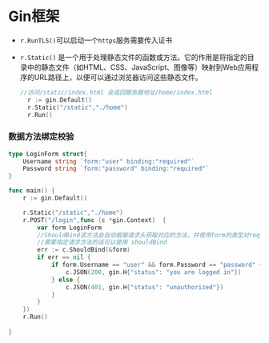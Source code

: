 # Gin框架

- `r.RunTLS()`可以启动一个`https`服务需要传入证书

- `r.Static()` 是一个用于处理静态文件的函数或方法。它的作用是将指定的目录中的静态文件（如HTML、CSS、JavaScript、图像等）映射到Web应用程序的URL路径上，以便可以通过浏览器访问这些静态文件。

  ```go
  //访问/static/index.html 会返回服务器地址/home/index.html
  	r := gin.Default()
  	r.Static("/static","./home")
  	r.Run()
  ```


### 数据方法绑定校验

```go
type LoginForm struct{
	Username string `form:"user" binding:"required"`
	Password string `form:"password" binding:"required"`
}

func main() {
	r := gin.Default()

	r.Static("/static","./home")
	r.POST("/login",func (c *gin.Context)  {
		var form LoginForm
        //ShouldBind该方法会自动根据请求头获取对应的方法，并使用form的类型对req数据进行校验
        //需要指定请求方法的话可以使用 shouldBind
		err := c.ShouldBind(&form)
		if err == nil {
			if form.Username == "user" && form.Password == "password" {
				c.JSON(200, gin.H{"status": "you are logged in"})
			} else {
				c.JSON(401, gin.H{"status": "unauthorized"})
			}
		}
	})
	r.Run()
	
}
```

